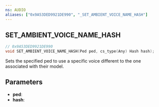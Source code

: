 ```yaml
---
ns: AUDIO
aliases: ["0x9A53DED9921DE990", "_SET_AMBIENT_VOICE_NAME_HASH"]
---
```

## SET_AMBIENT_VOICE_NAME_HASH

```c
// 0x9A53DED9921DE990
void SET_AMBIENT_VOICE_NAME_HASH(Ped ped, cs_type(Any) Hash hash);
```

Sets the specified ped to use a specific voice different to the one associated with their model.

## Parameters
* **ped**:
* **hash**:

